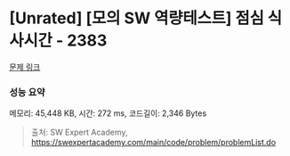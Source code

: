 # [Unrated] [모의 SW 역량테스트] 점심 식사시간 - 2383 

[문제 링크](https://swexpertacademy.com/main/code/problem/problemDetail.do?contestProbId=AV5-BEE6AK0DFAVl) 

### 성능 요약

메모리: 45,448 KB, 시간: 272 ms, 코드길이: 2,346 Bytes



> 출처: SW Expert Academy, https://swexpertacademy.com/main/code/problem/problemList.do